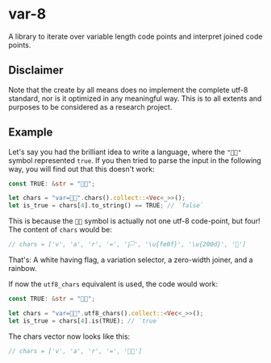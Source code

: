 # var-8

A library to iterate over variable length code points and interpret joined code points.

## Disclaimer

Note that the create by all means does no implement the complete utf-8 standard, nor is it optimized in any meaningful way. This is to all extents and purposes to be considered as a research project.

## Example

Let's say you had the brilliant idea to write a language, where the `"🏳️‍🌈"` symbol represented `true`. If you then tried to parse the input in the following way, you will find out that this doesn't work:

```rust
const TRUE: &str = "🏳️‍🌈";

let chars = "var=🏳️‍🌈".chars().collect::<Vec<_>>();
let is_true = chars[4].to_string() == TRUE; // `false`
```

This is because the `🏳️‍🌈` symbol is actually not one utf-8 code-point, but four! The content of `chars` would be:

```rust
// chars = ['v', 'a', 'r', '=', '🏳', '\u{fe0f}', '\u{200d}', '🌈']
```

That's: A white having flag, a variation selector, a zero-width joiner, and a rainbow.

If now the `utf8_chars` equivalent is used, the code would work:


```rust
const TRUE: &str = "🏳️‍🌈";

let chars = "var=🏳️‍🌈".utf8_chars().collect::<Vec<_>>();
let is_true = chars[4].is(TRUE); // `true`
```

The chars vector now looks like this:

```rust
// chars = ['v', 'a', 'r', '=', '🏳️‍🌈']
```